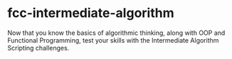 # fcc-intermediate-algorithm
Now that you know the basics of algorithmic thinking, along with OOP and Functional Programming, test your skills with the Intermediate Algorithm Scripting challenges.
